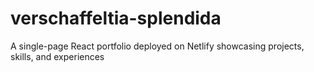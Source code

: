 # verschaffeltia-splendida
A single-page React portfolio deployed on Netlify showcasing projects, skills, and experiences
